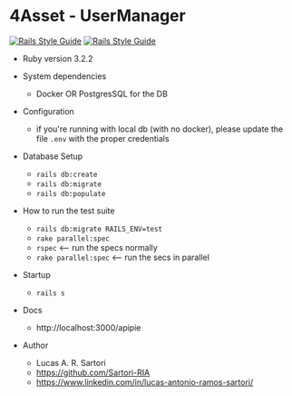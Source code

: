 # 4Asset - UserManager

[![Rails Style Guide](https://img.shields.io/badge/code_style-rubocop-brightgreen.svg)](https://github.com/rubocop/rubocop-rails)
[![Rails Style Guide](https://img.shields.io/badge/code_style-community-brightgreen.svg)](https://rails.rubystyle.guide)

* Ruby version 3.2.2

* System dependencies
  * Docker OR PostgresSQL for the DB

* Configuration
  * if you're running with local db (with no docker), please update the file `.env` with the proper credentials

* Database Setup
  * `rails db:create`
  * `rails db:migrate`
  * `rails db:populate`

* How to run the test suite
  * `rails db:migrate RAILS_ENV=test`
  * `rake parallel:spec` 
  * `rspec` <-- run the specs normally
  * `rake parallel:spec` <-- run the secs in parallel


* Startup
  * `rails s`

* Docs
  * http://localhost:3000/apipie

* Author
  * Lucas A. R. Sartori
  * https://github.com/Sartori-RIA
  * https://www.linkedin.com/in/lucas-antonio-ramos-sartori/